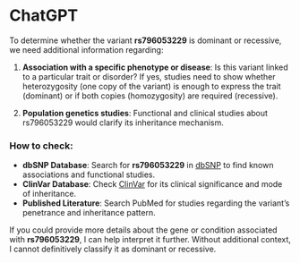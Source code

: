 # ChatGPT

To determine whether the variant **rs796053229** is dominant or recessive, we need additional information regarding:

1. **Association with a specific phenotype or disease**: Is this variant linked to a particular trait or disorder? If yes, studies need to show whether heterozygosity (one copy of the variant) is enough to express the trait (dominant) or if both copies (homozygosity) are required (recessive).

2. **Population genetics studies**: Functional and clinical studies about rs796053229 would clarify its inheritance mechanism.

### How to check:
- **dbSNP Database**: Search for **rs796053229** in [dbSNP](https://www.ncbi.nlm.nih.gov/snp/) to find known associations and functional studies.
- **ClinVar Database**: Check [ClinVar](https://www.ncbi.nlm.nih.gov/clinvar/) for its clinical significance and mode of inheritance.
- **Published Literature**: Search PubMed for studies regarding the variant’s penetrance and inheritance pattern.

If you could provide more details about the gene or condition associated with **rs796053229**, I can help interpret it further. Without additional context, I cannot definitively classify it as dominant or recessive.